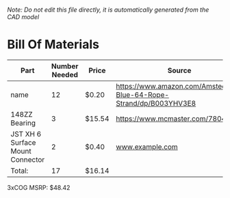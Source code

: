 ###### Note: Do not edit this file directly, it is automatically generated from the CAD model 
# Bill Of Materials 
 |Part|Number Needed|Price|Source| 
 |----|----------|-----|-----|
|name|12|$0.20|https://www.amazon.com/Amsteel-Blue-64-Rope-Strand/dp/B003YHV3E8|
|148ZZ Bearing|3|$15.54|https://www.mcmaster.com/7804k116|
|JST XH 6 Surface Mount Connector|2|$0.40|www.example.com|
|Total: |17|$16.14| |

 3xCOG MSRP: $48.42